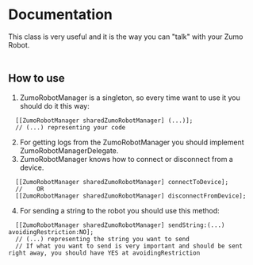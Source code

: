 Documentation
=============

This class is very useful and it is the way you can "talk" with your Zumo Robot. <br></br>

How to use
----------

1. ZumoRobotManager is a singleton, so every time want to use it you should do it this way:
```obj-c
  [[ZumoRobotManager sharedZumoRobotManager] (...)];
  // (...) representing your code
```
2. For getting logs from the ZumoRobotManager you should implement ZumoRobotManagerDelegate.
3. ZumoRobotManager knows how to connect or disconnect from a device.
```obj-c
  [[ZumoRobotManager sharedZumoRobotManager] connectToDevice];
  //    OR
  [[ZumoRobotManager sharedZumoRobotManager] disconnectFromDevice];
```
4. For sending a string to the robot you should use this method:
```obj-c
  [[ZumoRobotManager sharedZumoRobotManager] sendString:(...) avoidingRestriction:NO];
  // (...) representing the string you want to send
  // If what you want to send is very important and should be sent right away, you should have YES at avoidingRestriction
```
